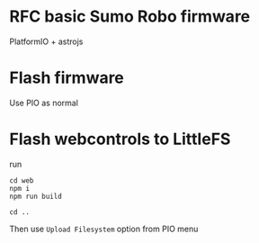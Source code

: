 # RFC basic Sumo Robo firmware

PlatformIO + astrojs

# Flash firmware

Use PIO as normal

# Flash webcontrols to LittleFS

run
```
cd web
npm i
npm run build

cd ..
```

Then use `Upload Filesystem` option from PIO menu